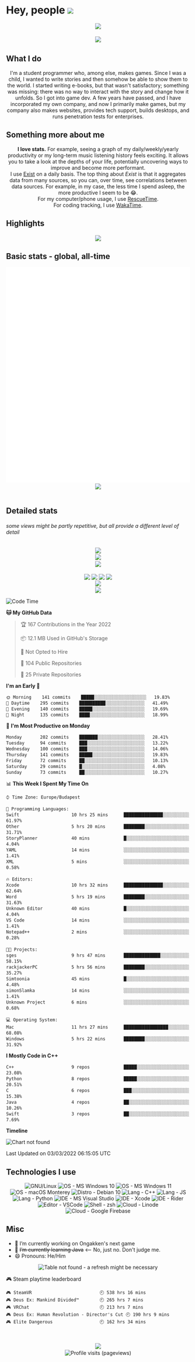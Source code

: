# Hey, people <img src="https://github.com/simonSlamka/simonSlamka/blob/834880a865bb9b629ecbd092282f6ec3f9afb45d/v.gif" width="80px">

<!--
<p align="center">
    <a>
        <img src="https://user-images.githubusercontent.com/51794014/126156784-01d29993-1b3b-44ba-93f1-b28e56e9ac73.jpg"/>
    </a>
</p>
-->

<p align="center">
    <a>
        <img src="https://raw.githubusercontent.com/simonSlamka/simonSlamka/main/metrics.classic.svg"/>
    </a>
    <br/>
   <!-- <a>
       <img align="center" src="https://raw.githubusercontent.com/simonSlamka/simonSlamka/main/metrics.plugin.languages.details.svg"/>
    </a>
    <br/> -->
  <!--  <a>
        <img src="https://raw.githubusercontent.com/simonSlamka/simonSlamka/main/metrics.plugin.support.svg"/>
    </a> -->
    <br/>
    <a>
        <img src="https://raw.githubusercontent.com/simonSlamka/simonSlamka/main/metrics.plugin.people.svg"/>
    </a>
</p>

## What I do
<p align="center">
I'm a student programmer who, among else, makes games. Since I was a child, I wanted to write stories and then somehow be able to show them to the world. I started writing e-books, but that wasn't satisfactory; something was missing: there was no way to interact with the story and change how it unfolds. So I got into game dev. A few years have passed, and I have incorporated my own company, and now I primarily make games, but my company also makes websites, provides tech support, builds desktops, and runs penetration tests for enterprises.
</p>

## Something more about me
<p align="center">
<b>I love stats.</b> For example, seeing a graph of my daily/weekly/yearly productivity or my long-term music listening history feels exciting. It allows you to take a look at the depths of your life, potentially uncovering ways to improve and become more performant.
<br/>I use <a href="exist.io">Exist</a> on a daily basis. The top thing about <i>Exist</i> is that it aggregates data from many sources, so you can, over time, see correlations between data sources. For example, in my case, the less time I spend asleep, the more productive I seem to be 😂.
<br/>For my computer/phone usage, I use <a href="rescuetime.com">RescueTime</a>.
<br/>For coding tracking, I use <a href="wakatime.com/simonSlamka">WakaTime</a>.
</p>

## Highlights
<p align="center">
    <a>
        <img align="center" src="https://raw.githubusercontent.com/simonSlamka/simonSlamka/main/metrics.plugin.achievements.svg"/>
    </a>
</p>

## Basic stats - global, all-time
<p align="center">
    <a>
        <img align="center" src="https://github.com/simonSlamka/simonSlamka/blob/output/generated/overview.svg"/>
    </a>
    </br>
    <a href="https://wakatime.com/@simonSlamka">
        <img align="center" src="https://github.com/simonSlamka/simonSlamka/blob/output/generated/languages.svg"/>
    </a>
    <br/>
    <a>
        <img align="center" src="http://github-readme-streak-stats.herokuapp.com?user=simonSlamka&theme=tokyonight_duo&hide_border=true"/>
    </a>
    <br/>
    <br/>
    
## Detailed stats
###### some views might be partly repetitive, but all provide a different level of detail

<p align="center">
   <a>
       <img align="center" src="https://raw.githubusercontent.com/simonSlamka/simonSlamka/main/metrics.plugin.wakatime.svg"/>
   </a>
   <br/>
   <a>
       <img align="center" src="https://raw.githubusercontent.com/simonSlamka/simonSlamka/main/metrics.plugin.projects.svg"/>
   </a>
   <br/>
   <a>
       <img align="center" src="https://raw.githubusercontent.com/simonSlamka/simonSlamka/main/metrics.plugin.habits.svg"/>
   </a>
   <br/>
   <br/>
   <a>
       <img align="center" src="https://raw.githubusercontent.com/simonSlamka/simonSlamka/main/metrics.plugin.followup.svg"/>
   </a>
   <a>
       <img align="center" src="https://raw.githubusercontent.com/simonSlamka/simonSlamka/main/metrics.plugin.followup.user.svg"/>
   </a>
   <a>
       <img align="center" src="https://raw.githubusercontent.com/simonSlamka/simonSlamka/main/metrics.plugin.isocalendar.fullyear.svg"/>
   </a>
   <a>
       <img align="center" src="https://raw.githubusercontent.com/simonSlamka/simonSlamka/main/metrics.plugin.activity.svg"/>
   </a>
   <br/>
   <a>
       <img align="center" src="https://raw.githubusercontent.com/simonSlamka/simonSlamka/main/metrics.plugin.stars.svg"/>
   </a>
   <br/>
   <a>
       <img align="center" src="https://raw.githubusercontent.com/simonSlamka/simonSlamka/main/metrics.plugin.gists.svg"/>
   </a>
</p>

<!--START_SECTION:waka-->
![Code Time](http://img.shields.io/badge/Code%20Time-348%20hrs%2053%20mins-blue)

**🐱 My GitHub Data** 

> 🏆 167 Contributions in the Year 2022
 > 
> 📦 12.1 MB Used in GitHub's Storage 
 > 
> 🚫 Not Opted to Hire
 > 
> 📜 104 Public Repositories 
 > 
> 🔑 25 Private Repositories  
 > 
**I'm an Early 🐤** 

```text
🌞 Morning    141 commits    █████░░░░░░░░░░░░░░░░░░░░   19.83% 
🌆 Daytime    295 commits    ██████████░░░░░░░░░░░░░░░   41.49% 
🌃 Evening    140 commits    █████░░░░░░░░░░░░░░░░░░░░   19.69% 
🌙 Night      135 commits    ████░░░░░░░░░░░░░░░░░░░░░   18.99%

```
📅 **I'm Most Productive on Monday** 

```text
Monday       202 commits    ███████░░░░░░░░░░░░░░░░░░   28.41% 
Tuesday      94 commits     ███░░░░░░░░░░░░░░░░░░░░░░   13.22% 
Wednesday    100 commits    ███░░░░░░░░░░░░░░░░░░░░░░   14.06% 
Thursday     141 commits    █████░░░░░░░░░░░░░░░░░░░░   19.83% 
Friday       72 commits     ██░░░░░░░░░░░░░░░░░░░░░░░   10.13% 
Saturday     29 commits     █░░░░░░░░░░░░░░░░░░░░░░░░   4.08% 
Sunday       73 commits     ██░░░░░░░░░░░░░░░░░░░░░░░   10.27%

```


📊 **This Week I Spent My Time On** 

```text
⌚︎ Time Zone: Europe/Budapest

💬 Programming Languages: 
Swift                    10 hrs 25 mins      ███████████████░░░░░░░░░░   61.97% 
Other                    5 hrs 20 mins       ████████░░░░░░░░░░░░░░░░░   31.71% 
StoryPlanner             40 mins             █░░░░░░░░░░░░░░░░░░░░░░░░   4.04% 
YAML                     14 mins             ░░░░░░░░░░░░░░░░░░░░░░░░░   1.41% 
XML                      5 mins              ░░░░░░░░░░░░░░░░░░░░░░░░░   0.58%

🔥 Editors: 
Xcode                    10 hrs 32 mins      ███████████████░░░░░░░░░░   62.64% 
Word                     5 hrs 19 mins       ████████░░░░░░░░░░░░░░░░░   31.63% 
Unknown Editor           40 mins             █░░░░░░░░░░░░░░░░░░░░░░░░   4.04% 
VS Code                  14 mins             ░░░░░░░░░░░░░░░░░░░░░░░░░   1.41% 
Notepad++                2 mins              ░░░░░░░░░░░░░░░░░░░░░░░░░   0.28%

🐱‍💻 Projects: 
sges                     9 hrs 47 mins       ██████████████░░░░░░░░░░░   58.15% 
rackjackerPC             5 hrs 56 mins       ████████░░░░░░░░░░░░░░░░░   35.27% 
Simtoonia                45 mins             █░░░░░░░░░░░░░░░░░░░░░░░░   4.48% 
simonSlamka              14 mins             ░░░░░░░░░░░░░░░░░░░░░░░░░   1.41% 
Unknown Project          6 mins              ░░░░░░░░░░░░░░░░░░░░░░░░░   0.68%

💻 Operating System: 
Mac                      11 hrs 27 mins      █████████████████░░░░░░░░   68.08% 
Windows                  5 hrs 22 mins       ████████░░░░░░░░░░░░░░░░░   31.92%

```

**I Mostly Code in C++** 

```text
C++                      9 repos             █████░░░░░░░░░░░░░░░░░░░░   23.08% 
Python                   8 repos             █████░░░░░░░░░░░░░░░░░░░░   20.51% 
C                        6 repos             ███░░░░░░░░░░░░░░░░░░░░░░   15.38% 
Java                     4 repos             ██░░░░░░░░░░░░░░░░░░░░░░░   10.26% 
Swift                    3 repos             ██░░░░░░░░░░░░░░░░░░░░░░░   7.69%

```


**Timeline**

![Chart not found](https://raw.githubusercontent.com/simonSlamka/simonSlamka/main/charts/bar_graph.png) 


 Last Updated on 03/03/2022 06:15:05 UTC
<!--END_SECTION:waka-->

</p>

## Technologies I use
<p align="center">
  <a>
    <img src="https://img.shields.io/badge/OS-GNU%2FLinux-informational?style=flat&color=0000ff" alt="GNU/Linux"/>
  </a>
  <a>
    <img src="https://img.shields.io/badge/OS-Microsoft%20Windows%2010%20amd64-informational?style=flat&color=0000ff" alt="OS - MS Windows 10"/>
  </a>
  <a>
    <img src="https://img.shields.io/badge/OS-Microsoft%20Windows%2011%20arm64-informational?style=flat&color=0000ff" alt="OS - MS Windows 11"/>
  </a>
  <a>
    <img src="https://img.shields.io/badge/OS-macOS%20Monterey-informational?style=flat&color=0000ff" alt="OS - macOS Monterey"/>
  </a>
  <a>
    <img src="https://img.shields.io/badge/Distro-Debian%2010-informational?style=flat&color=0000ff" alt="Distro - Debian 10"/>
  </a>
  <a>
    <img src="https://img.shields.io/badge/Lang-C++-informational?style=flat&color=0000ff" alt="Lang - C++"/>
  </a>
  <a>
    <img src="https://img.shields.io/badge/Lang-JS-informational?style=flat&color=0000ff" alt="Lang - JS"/>
  </a>
  <a>
    <img src="https://img.shields.io/badge/Lang-Python-informational?style=flat&color=0000ff" alt="Lang - Python"/>
  </a>
  <a>
    <img src="https://img.shields.io/badge/IDE-Microsoft%20Visual%20Studio-informational?style=flat&color=0000ff" alt="IDE - MS Visual Studio"/>
  </a>
  <a>
    <img src="https://img.shields.io/badge/IDE-Xcode-informational?style=flat&color=0000ff" alt="IDE - Xcode"/>
  </a>
  <a>
    <img src="https://img.shields.io/badge/IDE-JetBrains%20Rider-informational?style=flat&color=0000ff" alt="IDE - Rider"/>
  </a>
  <a>
    <img src="https://img.shields.io/badge/Editor-VSCode-informational?style=flat&color=0000ff" alt="Editor - VSCode"/>
  </a>
  <a>
    <img src="https://img.shields.io/badge/Shell-zsh-informational?style=flat&color=0000ff" alt="Shell - zsh"/>
  </a>
  <a>
    <img src="https://img.shields.io/badge/Cloud-Linode-informational?style=flat&color=0000ff" alt="Cloud - Linode"/>
  </a>
  <a>
    <img src="https://img.shields.io/badge/Cloud-Google%20Firebase-informational?style=flat&color=0000ff" alt="Cloud - Google Firebase"/>
  </a>
</p>

## Misc
<p align="center">
    <ul>
        <li>🔭 I’m currently working on Ongakken's next game</li>
        <li>🌱 <s>I’m currently learning Java</s> <-- No, just no. Don't judge me.</li>
        <li>😄 Pronouns: He/Him</li>
    </ul>
</p>
            
<p align="center">
    <a>
        <img align="cetner" src="https://lastfm-recently-played.vercel.app/api?user=simtoon1011&width=500&count=10" alt="Table not found - a refresh might be necessary"/>
    </a>
</p>
        
  <!-- steam-box start -->
🎮 Steam playtime leaderboard
```text
🎮 SteamVR                          🕘 538 hrs 16 mins
🎮 Deus Ex: Mankind Divided™        🕘 265 hrs 7 mins
🎮 VRChat                           🕘 213 hrs 7 mins
🎮 Deus Ex: Human Revolution - Director's Cut 🕘 190 hrs 9 mins
🎮 Elite Dangerous                  🕘 162 hrs 34 mins
```
<!-- Powered by https://github.com/YouEclipse/steam-box . -->
<!-- steam-box end -->
  </br>
  
<p align="center">
  <a>
    <img align="center" src="https://raw.githubusercontent.com/simonSlamka/simonSlamka/main/metrics.plugin.anilist.full.svg"/>
  </a>
  <br/>
  <a>
    <img align="center" src="https://komarev.com/ghpvc/?username=simonSlamka" alt="Profile visits (pageviews)"/>
  </a>
</p>
